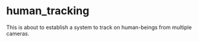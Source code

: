 # human_tracking
This is about to establish a system to track on human-beings from multiple cameras.
